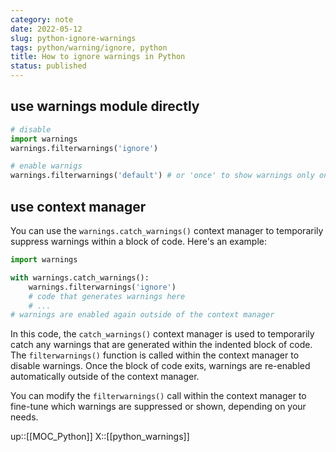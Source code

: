 ```yaml
---
category: note
date: 2022-05-12
slug: python-ignore-warnings
tags: python/warning/ignore, python
title: How to ignore warnings in Python
status: published
---
```

## use warnings module directly

```python
# disable
import warnings
warnings.filterwarnings('ignore')

# enable warnigs
warnings.filterwarnings('default') # or 'once' to show warnings only once
```

## use context manager

You can use the `warnings.catch_warnings()` context manager to temporarily suppress warnings within a block of code. Here's an example:

```python
import warnings

with warnings.catch_warnings():
    warnings.filterwarnings('ignore')
    # code that generates warnings here
    # ...
# warnings are enabled again outside of the context manager

```

In this code, the `catch_warnings()` context manager is used to temporarily catch any warnings that are generated within the indented block of code. The `filterwarnings()` function is called within the context manager to disable warnings. Once the block of code exits, warnings are re-enabled automatically outside of the context manager.

You can modify the `filterwarnings()` call within the context manager to fine-tune which warnings are suppressed or shown, depending on your needs.

up::[[MOC_Python]]
X::[[python_warnings]]
